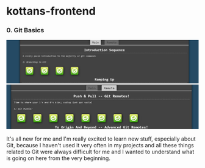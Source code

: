 # kottans-frontend

### 0. Git Basics

![screen-02](screenshots/git_introduction.jpg)
![screen-01](screenshots/git_pushAndPull.jpg)

It's all new for me and I'm really excited to learn new stuff, especially about Git, because I haven't used it very often in my projects and all these things related to Git were always difficult for me and I wanted to understand what is going on here from the very beginning.


